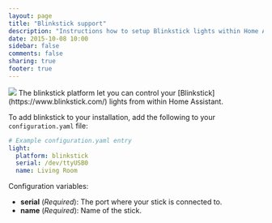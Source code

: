```yaml
---
layout: page
title: "Blinkstick support"
description: "Instructions how to setup Blinkstick lights within Home Assistant."
date: 2015-10-08 10:00
sidebar: false
comments: false
sharing: true
footer: true
---
```


<img src='/images/supported_brands/blinkstick.png' class='brand pull-right' />
The blinkstick platform let you can control your [Blinkstick](https://www.blinkstick.com/) lights from within Home Assistant.

To add blinkstick to your installation, add the following to your `configuration.yaml` file:

```yaml
# Example configuration.yaml entry
light:
  platform: blinkstick
  serial: /dev/ttyUSB0
  name: Living Room
```

Configuration variables:

- **serial** (*Required*): The port where your stick is connected to.
- **name** (*Required*): Name of the stick.
